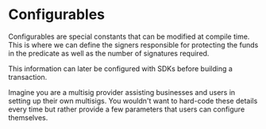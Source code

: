 
# Configurables

Configurables are special constants that can be modified at compile time. This is where we can define the signers responsible for protecting the funds in the predicate as well as the number of signatures required.

This information can later be configured with SDKs before building a transaction.



<CodeImport
  file="../../examples/intro-to-predicates/multisig-predicate/src/main.sw"
  comment="configurable"
  commentType="//"
  lang="sway"
/>

Imagine you are a multisig provider assisting businesses and users in setting up their own multisigs. You wouldn't want to hard-code these details every time but rather provide a few parameters that users can configure themselves.
